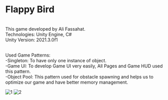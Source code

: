 # Flappy Bird
<br> This game developed by Ali Fassahat.
<br> Technologies: Unity Engine, C#
<br> Unity Version: 2021.3.0f1

<br>Used Game Patterns:
<br>-Singleton: To have only one instance of object.
<br>-Game UI: To develop Game UI very easily, All Pages and Game HUD used this pattern. 
<br>-Object Pool: This pattern used for obstacle spawning and helps us to optimize our game and have better memory management.

![1](https://user-images.githubusercontent.com/92670675/164713389-744356dc-d2fa-4757-b9e2-0975f339f9c9.png)
![2](https://user-images.githubusercontent.com/92670675/164713407-849de3b7-943a-491e-8254-276e129f4df6.png)
